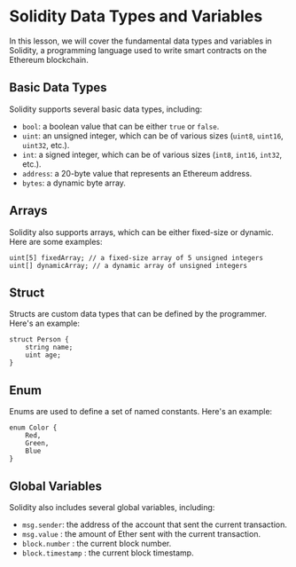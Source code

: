 # Solidity Data Types and Variables

In this lesson, we will cover the fundamental data types and variables in Solidity, a programming language used to write smart contracts on the Ethereum blockchain.

## Basic Data Types

Solidity supports several basic data types, including:

- `bool`: a boolean value that can be either `true` or `false`.
- `uint`: an unsigned integer, which can be of various sizes (`uint8`, `uint16`, `uint32`, etc.).
- `int`: a signed integer, which can be of various sizes (`int8`, `int16`, `int32`, etc.).
- `address`: a 20-byte value that represents an Ethereum address.
- `bytes`: a dynamic byte array.

## Arrays

Solidity also supports arrays, which can be either fixed-size or dynamic. Here are some examples:

```solidity
uint[5] fixedArray; // a fixed-size array of 5 unsigned integers
uint[] dynamicArray; // a dynamic array of unsigned integers
```

## Struct
Structs are custom data types that can be defined by the programmer. Here's an example:

```solidity
struct Person {
    string name;
    uint age;
}
```

## Enum
Enums are used to define a set of named constants. Here's an example:
```solidity
enum Color {
    Red,
    Green,
    Blue
}
```

## Global Variables 
Solidity also includes several global variables, including:
- `msg.sender`: the address of the account that sent the current transaction.
- `msg.value` : the amount of Ether sent with the current transaction.
- `block.number` : the current block number.
- `block.timestamp` : the current block timestamp.
